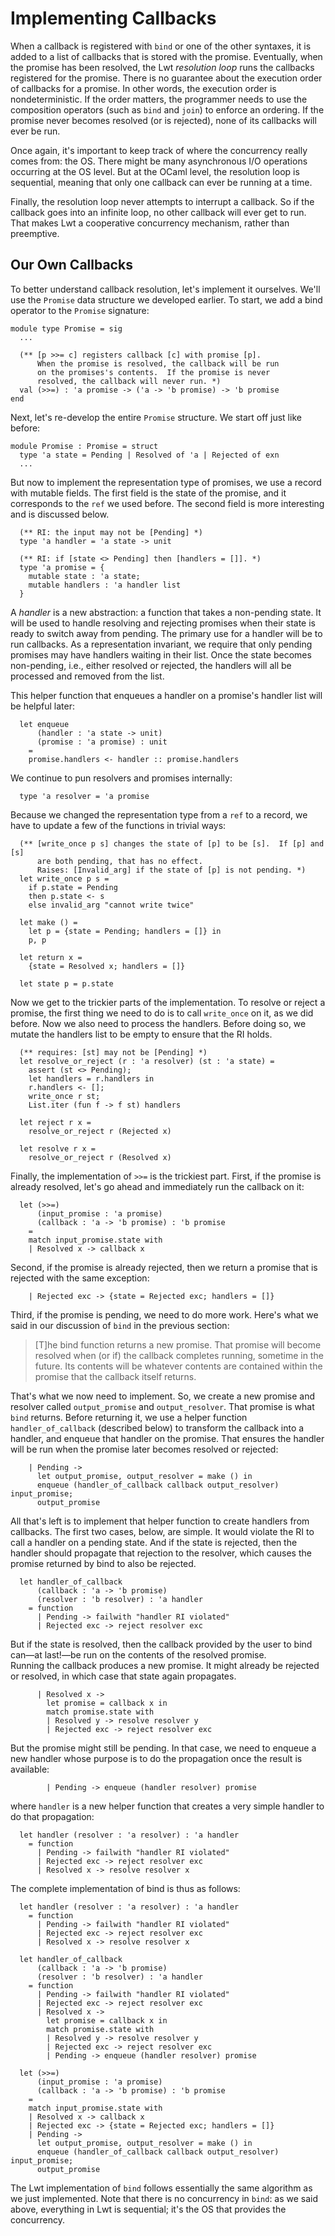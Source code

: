 # Implementing Callbacks

When a callback is registered with `bind` or one of the other syntaxes,
it is added to a list of callbacks that is stored with the promise.
Eventually, when the promise has been resolved, the Lwt *resolution
loop* runs the callbacks registered for the promise.  There is no
guarantee about the execution order of callbacks for a promise.  In
other words, the execution order is nondeterministic. If the order
matters, the programmer needs to use the composition operators (such as
`bind` and `join`) to enforce an ordering.  If the promise never becomes
resolved (or is rejected), none of its callbacks will ever be run.

Once again, it's important to keep track of where the concurrency really
comes from: the OS.  There might be many asynchronous I/O operations
occurring at the OS level.  But at the OCaml level, the resolution loop
is sequential, meaning that only one callback can ever be running
at a time.  

Finally, the resolution loop never attempts to interrupt a callback.
So if the callback goes into an infinite loop, no other callback will
ever get to run.  That makes Lwt a cooperative concurrency mechanism,
rather than preemptive.

## Our Own Callbacks

To better understand callback resolution, let's implement it ourselves.
We'll use the `Promise` data structure we developed earlier.
To start, we add a bind operator to the `Promise` signature:

```
module type Promise = sig 
  ...
  
  (** [p >>= c] registers callback [c] with promise [p]. 
      When the promise is resolved, the callback will be run
      on the promises's contents.  If the promise is never
      resolved, the callback will never run. *)
  val (>>=) : 'a promise -> ('a -> 'b promise) -> 'b promise
end
```

Next, let's re-develop the entire `Promise` structure.  We start
off just like before:

```
module Promise : Promise = struct
  type 'a state = Pending | Resolved of 'a | Rejected of exn
  ...
```

But now to implement the representation type of promises, we use
a record with mutable fields.  The first field is the state
of the promise, and it corresponds to the `ref` we used before.
The second field is more interesting and is discussed below.
```
  (** RI: the input may not be [Pending] *)
  type 'a handler = 'a state -> unit

  (** RI: if [state <> Pending] then [handlers = []]. *)
  type 'a promise = {
    mutable state : 'a state;
    mutable handlers : 'a handler list
  }
```
A *handler* is a new abstraction:  a function that takes a non-pending
state.  It will be used to handle resolving and rejecting promises when
their state is ready to switch away from pending.  The primary use for a
handler will be to run callbacks. As a representation invariant, we
require that only pending promises may have handlers waiting in their
list.  Once the state becomes non-pending, i.e., either resolved or
rejected, the handlers will all be processed and removed from the list.

This helper function that enqueues a handler on a promise's handler list
will be helpful later:
```
  let enqueue 
      (handler : 'a state -> unit) 
      (promise : 'a promise) : unit 
    =
    promise.handlers <- handler :: promise.handlers
```

We continue to pun resolvers and promises internally:
```
  type 'a resolver = 'a promise
```

Because we changed the representation type from a `ref` to a record,
we have to update a few of the functions in trivial ways:
```
  (** [write_once p s] changes the state of [p] to be [s].  If [p] and [s]
      are both pending, that has no effect.
      Raises: [Invalid_arg] if the state of [p] is not pending. *)
  let write_once p s = 
    if p.state = Pending
    then p.state <- s
    else invalid_arg "cannot write twice"

  let make () = 
    let p = {state = Pending; handlers = []} in
    p, p

  let return x = 
    {state = Resolved x; handlers = []}

  let state p = p.state
```

Now we get to the trickier parts of the implementation.  To resolve
or reject a promise, the first thing we need to do is to call
`write_once` on it, as we did before.  Now we also need
to process the handlers.  Before doing so, we mutate
the handlers list to be empty to ensure that the RI holds.
```
  (** requires: [st] may not be [Pending] *)
  let resolve_or_reject (r : 'a resolver) (st : 'a state) = 
    assert (st <> Pending);
    let handlers = r.handlers in
    r.handlers <- [];
    write_once r st;
    List.iter (fun f -> f st) handlers

  let reject r x = 
    resolve_or_reject r (Rejected x)

  let resolve r x =  
    resolve_or_reject r (Resolved x)    
```

Finally, the implementation of `>>=` is the trickiest part.
First, if the promise is already resolved, let's go ahead
and immediately run the callback on it:
```
  let (>>=) 
      (input_promise : 'a promise) 
      (callback : 'a -> 'b promise) : 'b promise 
    = 
    match input_promise.state with
    | Resolved x -> callback x
```
Second, if the promise is already rejected, then we return a promise
that is rejected with the same exception:
```
    | Rejected exc -> {state = Rejected exc; handlers = []}
```
Third, if the promise is pending, we need to do more work.
Here's what we said in our discussion of `bind` in the 
previous section:

> [T]he bind function returns a new promise. That promise will become 
resolved when (or if) the callback completes running, sometime in the 
future. Its contents will be whatever contents are contained within 
the promise that the callback itself returns.

That's what we now need to implement.  So,
we create a new promise and resolver called `output_promise` and
`output_resolver`.  That promise is what `bind` returns.  Before
returning it, we use a helper function `handler_of_callback` (described
below) to transform the callback into a handler, and enqueue that
handler on the promise.  That ensures the handler will be run
when the promise later becomes resolved or rejected:
```
    | Pending -> 
      let output_promise, output_resolver = make () in
      enqueue (handler_of_callback callback output_resolver) input_promise;
      output_promise
```

All that's left is to implement that helper function to create handlers
from callbacks.  The first two cases, below, are simple.  It would violate
the RI to call a handler on a pending state.  And if the state is rejected,
then the handler should propagate that rejection to the resolver, which
causes the promise returned by bind to also be rejected.
```
  let handler_of_callback 
      (callback : 'a -> 'b promise) 
      (resolver : 'b resolver) : 'a handler 
    = function
      | Pending -> failwith "handler RI violated"
      | Rejected exc -> reject resolver exc
```
But if the state is resolved, then the callback provided by the user to bind
can&mdash;at last!&mdash;be run on the contents of the resolved promise.  
Running the callback produces a new promise.  It might already be
rejected or resolved, in which case that state again propagates.  
```      
      | Resolved x ->
        let promise = callback x in
        match promise.state with
        | Resolved y -> resolve resolver y
        | Rejected exc -> reject resolver exc
```
But the promise might still be pending.  In that case, we need to enqueue
a new handler whose purpose is to do the propagation once the result is
available:
```        
        | Pending -> enqueue (handler resolver) promise
```
where `handler` is a new helper function that creates a very simple handler
to do that propagation:
```
  let handler (resolver : 'a resolver) : 'a handler
    = function
      | Pending -> failwith "handler RI violated"
      | Rejected exc -> reject resolver exc
      | Resolved x -> resolve resolver x
```      

The complete implementation of bind is thus as follows:
```
  let handler (resolver : 'a resolver) : 'a handler
    = function
      | Pending -> failwith "handler RI violated"
      | Rejected exc -> reject resolver exc
      | Resolved x -> resolve resolver x

  let handler_of_callback 
      (callback : 'a -> 'b promise) 
      (resolver : 'b resolver) : 'a handler 
    = function
      | Pending -> failwith "handler RI violated"
      | Rejected exc -> reject resolver exc
      | Resolved x ->
        let promise = callback x in
        match promise.state with
        | Resolved y -> resolve resolver y
        | Rejected exc -> reject resolver exc
        | Pending -> enqueue (handler resolver) promise      

  let (>>=) 
      (input_promise : 'a promise) 
      (callback : 'a -> 'b promise) : 'b promise 
    = 
    match input_promise.state with
    | Resolved x -> callback x
    | Rejected exc -> {state = Rejected exc; handlers = []}
    | Pending -> 
      let output_promise, output_resolver = make () in
      enqueue (handler_of_callback callback output_resolver) input_promise;
      output_promise
```      

The Lwt implementation of `bind` follows essentially the same algorithm as 
we just implemented.  Note that there is no concurrency in `bind`: as
we said above, everything in Lwt is sequential; it's the OS that provides
the concurrency.
